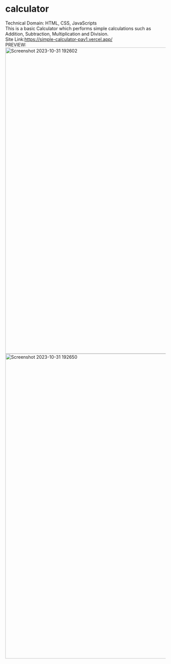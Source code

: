 # calculator
Technical Domain: HTML, CSS, JavaScripts    
This is a basic Calculator which performs simple calculations such as Addition, Subtraction, Multiplication and Division.    
Site Link:https://simple-calculator-pav1.vercel.app/    
PREVIEW:    
<img width="960" alt="Screenshot 2023-10-31 192602" src="https://github.com/pavaniarra18/lgm-webdevelopment/assets/122223025/d23098a4-4540-42ee-9d0f-8ba443896f23">
<img width="956" alt="Screenshot 2023-10-31 192650" src="https://github.com/pavaniarra18/lgm-webdevelopment/assets/122223025/754a71ed-b89b-4877-a16b-243f64ef0edf">

